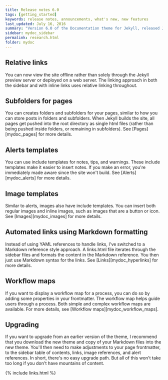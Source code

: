 ```yaml
---
title: Release notes 6.0
tags: [getting_started]
keywords: release notes, announcements, what's new, new features
last_updated: July 16, 2016
summary: "Version 6.0 of the Documentation theme for Jekyll, released July 4, 2016, implements relative links so you can view the files offline or on any server without configuring urls and baseurls. Additionally, you can store pages in subdirectories. Templates for alerts and images are available."
sidebar: mydoc_sidebar
permalink: research.html
folder: mydoc
---
```


## Relative links

You can now view the site offline rather than solely through the Jekyll preview server or deployed on a web server. The linking approach in both the sidebar and with inline links uses relative linking throughout.

## Subfolders for pages

You can creates folders and subfolders for your pages, similar to how you can store posts in folders and subfolders. When Jekyll builds the site, all pages get pushed into the root directory as single html files (rather than being pushed inside folders, or remaining in subfolders). See [Pages][mydoc_pages] for more details.

## Alerts templates

You can use include templates for notes, tips, and warnings. These include templates make it easier to insert notes. If you make an error, you're immediately made aware since the site won't build. See [Alerts][mydoc_alerts] for more details.

## Image templates

Similar to alerts, images also have include templates. You can insert both regular images and inline images, such as images that are a button or icon. See [Images][mydoc_images] for more details.

## Automated links using Markdown formatting

Instead of using YAML references to handle links, I've switched to a Markdown reference style approach. A links.html file iterates through the sidebar files and formats the content in the Markdown reference. You then just use Markdown syntax for the links. See [Links][mydoc_hyperlinks] for more details.

## Workflow maps

If you want to display a workflow map for a process, you can do so by adding some properties in your frontmatter. The workflow map helps guide users through a process. Both simple and complex workflow maps are available. For more details, see [Workflow maps][mydoc_workflow_maps].

## Upgrading

If you want to upgrade from an earlier version of the theme, I recommend that you download the new theme and copy of your Markdown files into the new theme. You'll then need to make adjustments to your page frontmatter, to the sidebar table of contents, links, image references, and alert references. In short, there's no easy upgrade path. But all of this won't take too long if you don't have mountains of content.

{% include links.html %}
